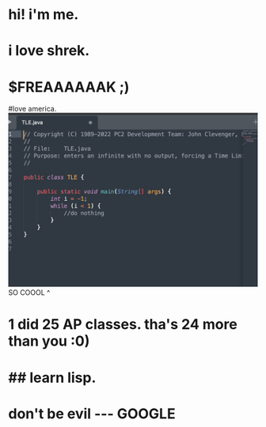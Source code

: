 # hi! i'm me.
# i love shrek.
# $FREAAAAAAK ;)
#love america.
![alt text](image.png)
SO COOOL ^
# 1 did 25 AP classes. tha's 24 more than you :0)
# ## learn lisp.
# don't be evil --- GOOGLE
